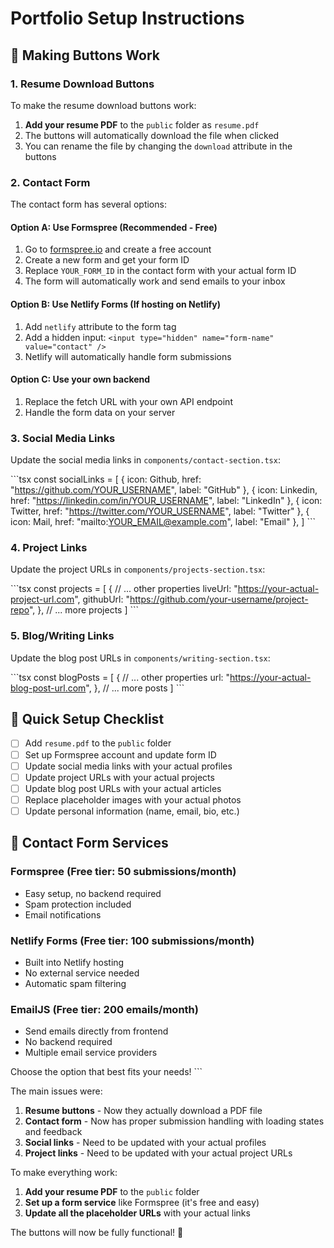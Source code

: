 # Portfolio Setup Instructions

## 🔧 Making Buttons Work

### 1. Resume Download Buttons
To make the resume download buttons work:

1. **Add your resume PDF** to the `public` folder as `resume.pdf`
2. The buttons will automatically download the file when clicked
3. You can rename the file by changing the `download` attribute in the buttons

### 2. Contact Form
The contact form has several options:

#### Option A: Use Formspree (Recommended - Free)
1. Go to [formspree.io](https://formspree.io) and create a free account
2. Create a new form and get your form ID
3. Replace `YOUR_FORM_ID` in the contact form with your actual form ID
4. The form will automatically work and send emails to your inbox

#### Option B: Use Netlify Forms (If hosting on Netlify)
1. Add `netlify` attribute to the form tag
2. Add a hidden input: `<input type="hidden" name="form-name" value="contact" />`
3. Netlify will automatically handle form submissions

#### Option C: Use your own backend
1. Replace the fetch URL with your own API endpoint
2. Handle the form data on your server

### 3. Social Media Links
Update the social media links in `components/contact-section.tsx`:

\`\`\`tsx
const socialLinks = [
  { icon: Github, href: "https://github.com/YOUR_USERNAME", label: "GitHub" },
  { icon: Linkedin, href: "https://linkedin.com/in/YOUR_USERNAME", label: "LinkedIn" },
  { icon: Twitter, href: "https://twitter.com/YOUR_USERNAME", label: "Twitter" },
  { icon: Mail, href: "mailto:YOUR_EMAIL@example.com", label: "Email" },
]
\`\`\`

### 4. Project Links
Update the project URLs in `components/projects-section.tsx`:

\`\`\`tsx
const projects = [
  {
    // ... other properties
    liveUrl: "https://your-actual-project-url.com",
    githubUrl: "https://github.com/your-username/project-repo",
  },
  // ... more projects
]
\`\`\`

### 5. Blog/Writing Links
Update the blog post URLs in `components/writing-section.tsx`:

\`\`\`tsx
const blogPosts = [
  {
    // ... other properties
    url: "https://your-actual-blog-post-url.com",
  },
  // ... more posts
]
\`\`\`

## 🚀 Quick Setup Checklist

- [ ] Add `resume.pdf` to the `public` folder
- [ ] Set up Formspree account and update form ID
- [ ] Update social media links with your actual profiles
- [ ] Update project URLs with your actual projects
- [ ] Update blog post URLs with your actual articles
- [ ] Replace placeholder images with your actual photos
- [ ] Update personal information (name, email, bio, etc.)

## 📧 Contact Form Services

### Formspree (Free tier: 50 submissions/month)
- Easy setup, no backend required
- Spam protection included
- Email notifications

### Netlify Forms (Free tier: 100 submissions/month)
- Built into Netlify hosting
- No external service needed
- Automatic spam filtering

### EmailJS (Free tier: 200 emails/month)
- Send emails directly from frontend
- No backend required
- Multiple email service providers

Choose the option that best fits your needs!
\`\`\`

The main issues were:

1. **Resume buttons** - Now they actually download a PDF file
2. **Contact form** - Now has proper submission handling with loading states and feedback
3. **Social links** - Need to be updated with your actual profiles
4. **Project links** - Need to be updated with your actual project URLs

To make everything work:

1. **Add your resume PDF** to the `public` folder
2. **Set up a form service** like Formspree (it's free and easy)
3. **Update all the placeholder URLs** with your actual links

The buttons will now be fully functional! 🎉
